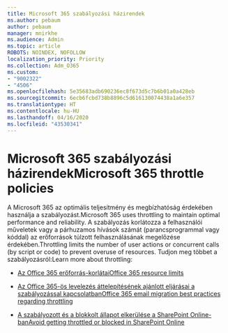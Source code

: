 ```yaml
---
title: Microsoft 365 szabályozási házirendek
ms.author: pebaum
author: pebaum
manager: mnirkhe
ms.audience: Admin
ms.topic: article
ROBOTS: NOINDEX, NOFOLLOW
localization_priority: Priority
ms.collection: Adm_O365
ms.custom:
- "9002322"
- "4506"
ms.openlocfilehash: 5e35683adb690236ec8f673d5c7b6b01a0a428eb
ms.sourcegitcommit: 6ecb6fcbd738b8896c5d616130074438a1a6e357
ms.translationtype: HT
ms.contentlocale: hu-HU
ms.lasthandoff: 04/16/2020
ms.locfileid: "43530341"
---
```

# <a name="microsoft-365-throttle-policies"></a><span data-ttu-id="471b5-102">Microsoft 365 szabályozási házirendek</span><span class="sxs-lookup"><span data-stu-id="471b5-102">Microsoft 365 throttle policies</span></span>

<span data-ttu-id="471b5-103">A Microsoft 365 az optimális teljesítmény és megbízhatóság érdekében használja a szabályozást.</span><span class="sxs-lookup"><span data-stu-id="471b5-103">Microsoft 365 uses throttling to maintain optimal performance and reliability.</span></span> <span data-ttu-id="471b5-104">A szabályozás korlátozza a felhasználói műveletek vagy a párhuzamos hívások számát (parancsprogrammal vagy kóddal) az erőforrások túlzott felhasználásának megelőzése érdekében.</span><span class="sxs-lookup"><span data-stu-id="471b5-104">Throttling limits the number of user actions or concurrent calls (by script or code) to prevent overuse of resources.</span></span> <span data-ttu-id="471b5-105">Tudjon meg többet a szabályozásról:</span><span class="sxs-lookup"><span data-stu-id="471b5-105">Learn more about throttling:</span></span>

- [<span data-ttu-id="471b5-106">Az Office 365 erőforrás-korlátai</span><span class="sxs-lookup"><span data-stu-id="471b5-106">Office 365 resource limits</span></span>](https://docs.microsoft.com/office365/Enterprise/office-365-resource-limits)

- [<span data-ttu-id="471b5-107">Az Office 365-ös levelezés áttelepítésének ajánlott eljárásai a szabályozással kapcsolatban</span><span class="sxs-lookup"><span data-stu-id="471b5-107">Office 365 email migration best practices regarding throttling</span></span>](https://docs.microsoft.com/exchange/mailbox-migration/office-365-migration-best-practices#office-365-throttling)

- [<span data-ttu-id="471b5-108">A szabályozott és a blokkolt állapot elkerülése a SharePoint Online-ban</span><span class="sxs-lookup"><span data-stu-id="471b5-108">Avoid getting throttled or blocked in SharePoint Online</span></span>](https://docs.microsoft.com/sharepoint/dev/general-development/how-to-avoid-getting-throttled-or-blocked-in-sharepoint-online)
